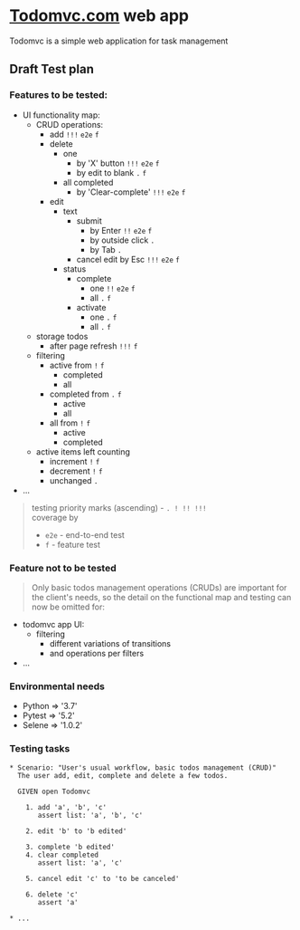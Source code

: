 [Todomvc.com](https://todomvc4tasj.herokuapp.com) web app
=========================================================
Todomvc is a simple web application for task management

Draft Test plan
---------------
### Features to be tested:
  * UI functionality map:
    - CRUD operations:
      - add                                  `!!!` `e2e` `f`
      - delete
        - one
          - by 'X' button                    `!!!` `e2e` `f`
          - by edit to blank                 `.`         `f`
        - all completed
          - by 'Clear-complete'              `!!!` `e2e` `f`
      - edit
        - text
          - submit
            - by Enter                       `!!`  `e2e` `f`
            - by outside click               `.`
            - by Tab                         `.`
          - cancel edit by Esc               `!!!` `e2e` `f`
        - status
          - complete
            - one                            `!!`  `e2e` `f`
            - all                            `.`         `f`
          - activate
            - one                            `.`         `f`
            - all                            `.`         `f`
    - storage todos
      - after page refresh                   `!!!`       `f`
    - filtering
      - active from                          `!`         `f`
        - completed
        - all
      - completed from                       `.`         `f`
        - active
        - all
      - all from                             `!`         `f`
        - active
        - completed
    - active items left counting
      - increment                            `!`         `f`
      - decrement                            `!`         `f`
      - unchanged                            `.`
  * ...
  > testing priority marks (ascending) - `. ! !! !!!`  
  > coverage by
  >  - `e2e` - end-to-end test 
  >  - `f` - feature test

### Feature not to be tested
  > Only basic todos management operations (CRUDs) are important
  > for the client's needs, so the detail on the functional map
  > and testing can now be omitted for:
  * todomvc app UI:
    - filtering
      - different variations of transitions
      - and operations per filters
  * ...

### Environmental needs
  * Python => '3.7'
  * Pytest => '5.2'
  * Selene => '1.0.2'

### Testing tasks
    * Scenario: "User's usual workflow, basic todos management (CRUD)"
      The user add, edit, complete and delete a few todos.

      GIVEN open Todomvc

        1. add 'a', 'b', 'c'
           assert list: 'a', 'b', 'c'

        2. edit 'b' to 'b edited'

        3. complete 'b edited'
        4. clear completed
           assert list: 'a', 'c'

        5. cancel edit 'c' to 'to be canceled'

        6. delete 'c'
           assert 'a'

    * ...
